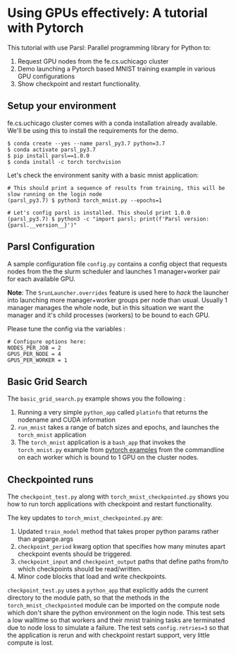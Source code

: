 # Using GPUs effectively: A tutorial with Pytorch

This tutorial with use Parsl: Parallel programming library for Python to:

1. Request GPU nodes from the fe.cs.uchicago cluster
2. Demo launching a Pytorch based MNIST training example in various GPU configurations
3. Show checkpoint and restart functionality.


## Setup your environment

fe.cs.uchicago cluster comes with a conda installation already available. We'll be using this
to install the requirements for the demo.

```
$ conda create --yes --name parsl_py3.7 python=3.7
$ conda activate parsl_py3.7
$ pip install parsl==1.0.0
$ conda install -c torch torchvision
```

Let's check the environment sanity with a basic mnist application:

```
# This should print a sequence of results from training, this will be slow running on the login node
(parsl_py3.7) $ python3 torch_mnist.py --epochs=1

# Let's config parsl is installed. This should print 1.0.0
(parsl_py3.7) $ python3 -c "import parsl; print(f'Parsl version: {parsl.__version__}')"
```

## Parsl Configuration

A sample configuration file `config.py` contains a config object that requests nodes
from the the slurm scheduler and launches 1 manager+worker pair for each available GPU.

**Note**: The `SrunLauncher.overrides` feature is used here to *hack* the launcher into launching more manager+worker groups per node than usual. Usually 1 manager manages the whole node, but in this situation we want the manager and it's child processes (workers) to be bound to each GPU.

Please tune the config via the variables :

```
# Configure options here:
NODES_PER_JOB = 2
GPUS_PER_NODE = 4 
GPUS_PER_WORKER = 1
```

## Basic Grid Search

The `basic_grid_search.py` example shows you the following :

1. Running a very simple `python_app` called `platinfo` that returns the nodename and CUDA information
2. `run_mnist` takes a range of batch sizes and epochs, and launches the `torch_mnist` application
3. The `torch_mnist` application is a `bash_app` that invokes the `torch_mnist.py` example from [pytorch examples](https://github.com/pytorch/examples/tree/master/mnist) from the commandline on each worker which is bound to 1 GPU on the cluster nodes.

## Checkpointed runs

The `checkpoint_test.py` along with `torch_mnist_checkpointed.py` shows you how to run torch applications with checkpoint and restart functionality.

The key updates to `torch_mnist_checkpointed.py` are:
1. Updated `train_model` method that takes proper python params rather than argparge.args
2. `checkpoint_period` kwarg option that specifies how many minutes apart checkpoint events should be triggered.
3. `checkpoint_input` and `checkpoint_output` paths that define paths from/to which checkpoints should be read/written.
4. Minor code blocks that load and write checkpoints.

`checkpoint_test.py` uses a `python_app` that explicitly adds the current directory to the module path,
so that the methods in the `torch_mnist_checkpointed` module can be imported on the compute node which don't share the python environment on the login node. This test sets a low walltime so that workers and their mnist training tasks are terminated due to node loss to simulate a failure. The test sets `config.retries=3` so that the application is rerun and with checkpoint restart support, very little compute is lost.






